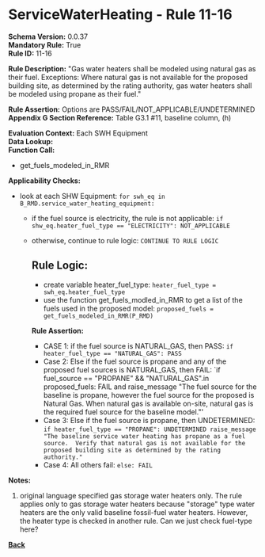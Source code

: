 # ServiceWaterHeating - Rule 11-16

**Schema Version:** 0.0.37  
**Mandatory Rule:** True  
**Rule ID:** 11-16  

**Rule Description:** "Gas water heaters shall be modeled using natural gas as their fuel.  Exceptions: Where natural gas is not available for the proposed building site, as determined by the rating authority, gas water heaters shall be modeled using propane as their fuel."  

**Rule Assertion:** Options are PASS/FAIL/NOT_APPLICABLE/UNDETERMINED  
**Appendix G Section Reference:** Table G3.1 #11, baseline column, (h)  

**Evaluation Context:** Each SWH Equipment  
**Data Lookup:**   
**Function Call:**
- get_fuels_modeled_in_RMR


**Applicability Checks:**
- look at each SHW Equipment: `for swh_eq in B_RMD.service_water_heating_equipment:`
  - if the fuel source is electricity, the rule is not applicable: `if shw_eq.heater_fuel_type == "ELECTRICITY": NOT_APPLICABLE`
  - otherwise, continue to rule logic: `CONTINUE TO RULE LOGIC`
  
    ## Rule Logic:
    - create variable heater_fuel_type: `heater_fuel_type = swh_eq.heater_fuel_type`
    - use the function get_fuels_modled_in_RMR to get a list of the fuels used in the proposed model: `proposed_fuels = get_fuels_modeled_in_RMR(P_RMD)`

    **Rule Assertion:**  
    - CASE 1: if the fuel source is NATURAL_GAS, then PASS: `if heater_fuel_type == "NATURAL_GAS": PASS`
    - Case 2: Else if the fuel source is propane and any of the proposed fuel sources is NATURAL_GAS, then FAIL: `if fuel_source == "PROPANE" && "NATURAL_GAS".in proposed_fuels: FAIL and raise_message "The fuel source for the baseline is propane, however the fuel source for the proposed is Natural Gas.  When natural gas is available on-site, natural gas is the required fuel source for the baseline model."'
    - Case 3: Else if the fuel source is propane, then UNDETERMINED: `if heater_fuel_type == "PROPANE": UNDETERMINED raise_message "The baseline service water heating has propane as a fuel source.  Verify that natural gas is not available for the proposed building site as determined by the rating authority."`
    - Case 4: All others fail: `else: FAIL`


**Notes:**

1. original language specified gas storage water heaters only.  The rule applies only to gas storage water heaters because "storage" type water heaters are the only valid baseline fossil-fuel water heaters.  However, the heater type is checked in another rule.  Can we just check fuel-type here?

**[Back](../_toc.md)**
